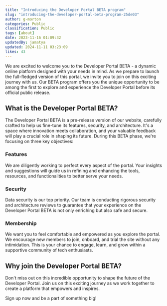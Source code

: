 ```yaml
---
title: "Introducing the Developer Portal BETA program"
slug: "introducing-the-developer-portal-beta-program-25de03"
author: g-morton
categories: Public
classification: Public
tags: [about]
date: 2023-11-16 01:09:32 
updatedBy: jamatya
updated: 2024-11-11 03:23:09 
likes: 43
---
```


We are excited to welcome you to the Developer Portal BETA - a dynamic online platform designed with your needs in mind. As we prepare to launch the full-fledged version of this portal, we invite you to join on this exciting journey with us. Our BETA program offers you the unique opportunity to be among the first to explore and experience the Developer Portal before its official public release.

## What is the Developer Portal BETA?

The Developer Portal BETA is a pre-release version of our website, carefully crafted to help us fine-tune its features, security, and architecture. It's a space where innovation meets collaboration, and your valuable feedback will play a crucial role in shaping its future. During this BETA phase, we're focusing on three key objectives:

### Features
We are diligently working to perfect every aspect of the portal. Your insights and suggestions will guide us in refining and enhancing the tools, resources, and functionalities to better serve your needs.

### Security
Data security is our top priority. Our team is conducting rigorous security and architecture reviews to guarantee that your experience on the Developer Portal BETA is not only enriching but also safe and secure.

### Membership
We want you to feel comfortable and empowered as you explore the portal. We encourage new members to join, onboard, and trial the site without any intimidation. This is your chance to engage, learn, and grow within a supportive community of tech enthusiasts.



## Why join the Developer Portal BETA?

Don't miss out on this incredible opportunity to shape the future of the Developer Portal. Join us on this exciting journey as we work together to create a platform that empowers and inspires.

Sign up now and be a part of something big!